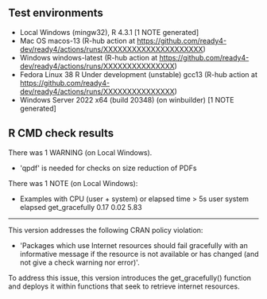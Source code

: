 ## Test environments

* Local Windows (mingw32), R 4.3.1 [1 NOTE generated]
* Mac OS macos-13 (R-hub action at https://github.com/ready4-dev/ready4/actions/runs/XXXXXXXXXXXXXXXXXXXXX)
* Windows windows-latest (R-hub action at https://github.com/ready4-dev/ready4/actions/runs/XXXXXXXXXXXXXXX)
* Fedora Linux 38 R Under development (unstable) gcc13 (R-hub action at https://github.com/ready4-dev/ready4/actions/runs/XXXXXXXXXXXXXXX) 
* Windows Server 2022 x64 (build 20348) (on winbuilder) [1 NOTE generated] 

## R CMD check results

There was 1 WARNING (on Local Windows).

- 'qpdf' is needed for checks on size reduction of PDFs

There was 1 NOTE (on Local Windows):

 - Examples with CPU (user + system) or elapsed time > 5s
                  user system elapsed
   get_gracefully 0.17   0.02    5.83



---

This version addresses the following CRAN policy violation:

- 'Packages which use Internet resources should fail gracefully with an informative message if the resource is not available or has changed (and not give a check warning nor error)'.

To address this issue, this version introduces the get_gracefully() function and deploys it within functions that seek to retrieve internet resources.




